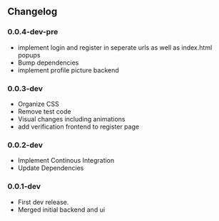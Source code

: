 ## Changelog

### 0.0.4-dev-pre
- implement login and register in seperate urls as well as index.html popups
- Bump dependencies
- implement profile picture backend

### 0.0.3-dev
- Organize CSS
- Remove test code
- Visual changes including animations
- add verification frontend to register page

### 0.0.2-dev
- Implement Continous Integration
- Update Dependencies

### 0.0.1-dev
- First dev release.
- Merged initial backend and ui
